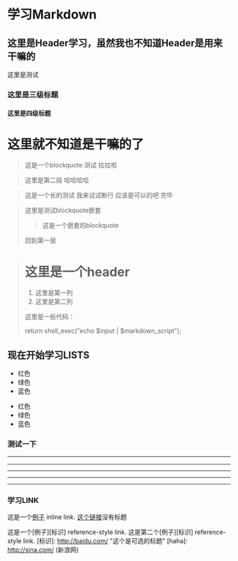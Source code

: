 学习Markdown 
============
这里是Header学习，虽然我也不知道Header是用来干嘛的
--------------------------------------------------

这里是测试<br />   

### 这里是三级标题

#### 这里是四级标题

# 这里就不知道是干嘛的了

> 这是一个blockquote 测试
> 拉拉啦

> 这里是第二段
> 哈哈哈哈

> 这是一个长的测试
我来试试断行
应该是可以的吧
完毕

> 这里是测试blockquote嵌套
> 
> > 这是一个嵌套的blockquote
>
> 回到第一层

> # 这里是一个header
>
> 1. 这里是第一列
> 2. 这里是第二列
>
> 这里是一些代码：
>
>    return shell_exec("echo $input | $markdown_script");

## 现在开始学习LISTS

* 红色
* 绿色
* 蓝色

+ 红色
+ 绿色
+ 蓝色

### 测试一下<hr />
***
* * *
---
- - -

### 学习LINK

这是一个[例子](http://baidu.com/ "标题") inline link.
[这个链接](http://baidu.com/)没有标题

这是一个[例子][标识] reference-style link.
这是第二个[例子][标识] reference-style link.
[标识]: http://baidu.com/  "这个是可选的标题"
[haha]: http://sina.com/  (新浪网)

